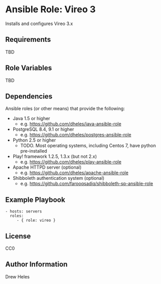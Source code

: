 Ansible Role: Vireo 3
=========

Installs and configures Vireo 3.x


Requirements
------------

TBD


Role Variables
--------------

TBD


Dependencies
------------

Ansible roles (or other means) that provide the following:
  - Java 1.5 or higher
    - e.g. https://github.com/dheles/java-ansible-role
  - PostgreSQL 8.4, 9.1 or higher
    - e.g. https://github.com/dheles/postgres-ansible-role  
  - Python 2.5 or higher
    - TODO. Most operating systems, including Centos 7, have python pre-installed
  - Play! framework 1.2.5, 1.3.x (but not 2.x)
    - e.g. https://github.com/dheles/play-ansible-role
  - Apache HTTPD server (optional)
    - e.g. https://github.com/dheles/apache-ansible-role
  - Shibboleth authentication system (optional)
    - e.g. https://github.com/farooqsadiq/shibboleth-sp-ansible-role


Example Playbook
----------------

    - hosts: servers
      roles:
         - { role: vireo }


License
-------

CC0


Author Information
------------------

Drew Heles

